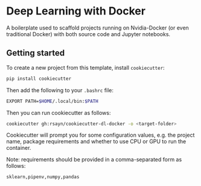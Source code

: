 # Deep Learning with Docker

A boilerplate used to scaffold projects running on Nvidia-Docker (or even traditional Docker) with both source code and Jupyter notebooks.

## Getting started

To create a new project from this template, install `cookiecutter`:

```bash
pip install cookiecutter
```

Then add the following to your `.bashrc` file:

```bash
EXPORT PATH=$HOME/.local/bin:$PATH
```

Then you can run cookiecutter as follows:

```bash
cookiecutter gh:rsayn/cookiecutter-dl-docker -o <target-folder>
```

Cookiecutter will prompt you for some configuration values, e.g. the project name, package requirements and whether to use CPU or GPU to run the container.

Note: requirements should be provided in a comma-separated form as follows:

```bash
sklearn,pipenv,numpy,pandas
```